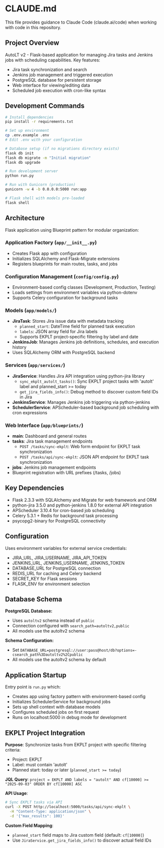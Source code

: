 # CLAUDE.md

This file provides guidance to Claude Code (claude.ai/code) when working with code in this repository.

## Project Overview

AutoLT v2 - Flask-based application for managing Jira tasks and Jenkins jobs with scheduling capabilities. Key features:
- Jira task synchronization and search
- Jenkins job management and triggered execution
- PostgreSQL database for persistent storage
- Web interface for viewing/editing data
- Scheduled job execution with cron-like syntax

## Development Commands

```bash
# Install dependencies
pip install -r requirements.txt

# Set up environment
cp .env.example .env
# Edit .env with your configuration

# Database setup (if no migrations directory exists)
flask db init
flask db migrate -m "Initial migration"
flask db upgrade

# Run development server
python run.py

# Run with Gunicorn (production)
gunicorn -w 4 -b 0.0.0.0:5000 run:app

# Flask shell with models pre-loaded
flask shell
```

## Architecture

Flask application using Blueprint pattern for modular organization:

### Application Factory (`app/__init__.py`)
- Creates Flask app with configuration
- Initializes SQLAlchemy and Flask-Migrate extensions
- Registers blueprints for main routes, tasks, and jobs

### Configuration Management (`config/config.py`)
- Environment-based config classes (Development, Production, Testing)
- Loads settings from environment variables via python-dotenv
- Supports Celery configuration for background tasks

### Models (`app/models/`)
- **JiraTask**: Stores Jira issue data with metadata tracking
  - `planned_start`: DateTime field for planned task execution
  - `labels`: JSON array field for Jira labels
  - Supports EKPLT project-specific filtering by label and date
- **JenkinsJob**: Manages Jenkins job definitions, schedules, and execution history
- Uses SQLAlchemy ORM with PostgreSQL backend

### Services (`app/services/`)
- **JiraService**: Handles Jira API integration using python-jira library
  - `sync_ekplt_autolt_tasks()`: Sync EKPLT project tasks with 'autolt' label and planned_start >= today
  - `get_jira_fields_info()`: Debug method to discover custom field IDs in Jira
- **JenkinsService**: Manages Jenkins job triggering via python-jenkins
- **SchedulerService**: APScheduler-based background job scheduling with cron expressions

### Web Interface (`app/blueprints/`)
- **main**: Dashboard and general routes
- **tasks**: Jira task management endpoints
  - `POST /tasks/sync-ekplt`: Web form endpoint for EKPLT task synchronization
  - `POST /tasks/api/sync-ekplt`: JSON API endpoint for EKPLT task synchronization
- **jobs**: Jenkins job management endpoints
- Blueprint registration with URL prefixes (/tasks, /jobs)

## Key Dependencies

- Flask 2.3.3 with SQLAlchemy and Migrate for web framework and ORM
- python-jira 3.5.0 and python-jenkins 1.8.0 for external API integration
- APScheduler 3.10.4 for cron-based job scheduling
- Celery 5.3.1 + Redis for background task processing
- psycopg2-binary for PostgreSQL connectivity

## Configuration

Uses environment variables for external service credentials:
- JIRA_URL, JIRA_USERNAME, JIRA_API_TOKEN
- JENKINS_URL, JENKINS_USERNAME, JENKINS_TOKEN  
- DATABASE_URL for PostgreSQL connection
- REDIS_URL for caching and Celery backend
- SECRET_KEY for Flask sessions
- FLASK_ENV for environment selection

## Database Schema

**PostgreSQL Database:**
- Uses `autoltv2` schema instead of `public`
- Connection configured with `search_path=autoltv2,public`
- All models use the autoltv2 schema

**Schema Configuration:**
- Set `DATABASE_URL=postgresql://user:pass@host/db?options=-csearch_path%3Dautoltv2%2Cpublic`
- All models use the autoltv2 schema by default

## Application Startup

Entry point is `run.py` which:
- Creates app using factory pattern with environment-based config
- Initializes SchedulerService for background jobs
- Sets up shell context with database models
- Configures scheduled jobs on first request
- Runs on localhost:5000 in debug mode for development

## EKPLT Project Integration

**Purpose**: Synchronize tasks from EKPLT project with specific filtering criteria:
- Project: EKPLT
- Label: must contain 'autolt'
- Planned start: today or later (`planned_start >= today`)

**JQL Query**: `project = EKPLT AND labels = "autolt" AND cf[10000] >= "2025-09-03" ORDER BY cf[10000] ASC`

**API Usage**:
```bash
# Sync EKPLT tasks via API
curl -X POST http://localhost:5000/tasks/api/sync-ekplt \
  -H "Content-Type: application/json" \
  -d '{"max_results": 100}'
```

**Custom Field Mapping**:
- `planned_start` field maps to Jira custom field (default: `cf[10000]`)
- Use `JiraService.get_jira_fields_info()` to discover actual field IDs